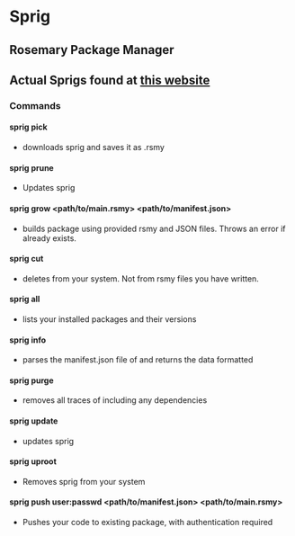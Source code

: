 # Sprig
## Rosemary Package Manager
## Actual Sprigs found at [this website](https://sprigrsmy.000webhostapp.com/)
### Commands

#### sprig pick <NAME>
- downloads  sprig <NAME> and saves it as <NAME>.rsmy

#### sprig prune <NAME>
- Updates sprig <NAME>

#### sprig grow <NAME> <path/to/main.rsmy> <path/to/manifest.json>
- builds package <NAME> using provided rsmy and JSON files. Throws an error if <NAME> already exists.

#### sprig cut <NAME>
- deletes <NAME> from your system. Not from rsmy files you have written.

#### sprig all
- lists your installed packages and their versions

#### sprig info <NAME>
- parses the manifest.json file of <NAME> and returns the data formatted

#### sprig purge <NAME>
- removes all traces of <NAME> including any dependencies

#### sprig update 
- updates sprig

#### sprig uproot 
- Removes sprig from your system

#### sprig push <NAME> user:passwd <path/to/manifest.json> <path/to/main.rsmy>
- Pushes your code to existing package, with authentication required
